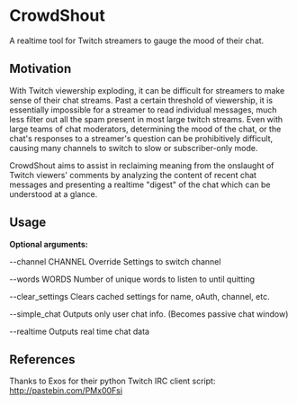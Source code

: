 # CrowdShout
A realtime tool for Twitch streamers to gauge the mood of their chat.

## Motivation

With Twitch viewership exploding, it can be difficult for streamers to make sense of their chat streams. Past a certain threshold of viewership, it is essentially impossible for a streamer to read individual messages, much less filter out all the spam present in most large twitch streams. Even with large teams of chat moderators, determining the mood of the chat, or the chat's responses to a streamer's question can be prohibitively difficult, causing many channels to switch to slow or subscriber-only mode.

CrowdShout aims to assist in reclaiming meaning from the onslaught of Twitch viewers' comments by analyzing the content of recent chat messages and presenting a realtime "digest" of the chat which can be understood at a glance.

## Usage
**Optional arguments:**

  --channel CHANNEL  Override Settings to switch channel

  --words WORDS      Number of unique words to listen to until quitting

  --clear_settings   Clears cached settings for name, oAuth, channel, etc.

  --simple_chat      Outputs only user chat info. (Becomes passive chat
                     window)

  --realtime         Outputs real time chat data

## References
Thanks to Exos for their python Twitch IRC client script: http://pastebin.com/PMx00Fsi
